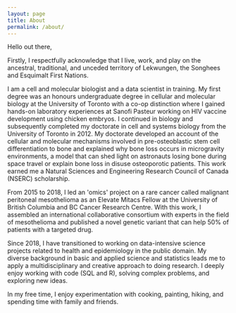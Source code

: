 ```yaml
---
layout: page
title: About
permalink: /about/
---
```


Hello out there,

Firstly, I respectfully acknowledge that I live, work, and play on the ancestral, traditional, and unceded territory of Lekwungen, the Songhees and Esquimalt First Nations.

I am a cell and molecular biologist and a data scientist in training. My first degree was an honours undergraduate degree in cellular and molecular biology at the University of Toronto with a co-op distinction where I gained hands-on laboratory experiences at Sanofi Pasteur working on HIV vaccine development using chicken embryos. I continued in biology and subsequently completed my doctorate in cell and systems biology from the University of Toronto in 2012. My doctorate developed an account of the cellular and molecular mechanisms involved in pre-osteoblastic stem cell differentiation to bone and explained why bone loss occurs in microgravity environments, a model that can shed light on astronauts losing bone during space travel or explain bone loss in disuse osteoporotic patients.  This work earned me a Natural Sciences and Engineering Research Council of Canada (NSERC) scholarship.

From 2015 to 2018, I led an 'omics' project on a rare cancer called malignant peritoneal mesothelioma as an Elevate Mitacs Fellow at the University of British Columbia and BC Cancer Research Centre. With this work, I assembled an international collaborative consortium with experts in the field of mesothelioma and published a novel genetic variant that can help 50% of patients with a targeted drug. 

Since 2018, I have transitioned to working on data-intensive science projects related to health and epidemiology in the public domain.  My diverse background in basic and applied science and statistics leads me to apply a multidisciplinary and creative approach to doing research. I deeply enjoy working with code (SQL and R), solving complex problems, and exploring new ideas.

In my free time, I enjoy experimentation with cooking, painting, hiking, and spending time with family and friends.